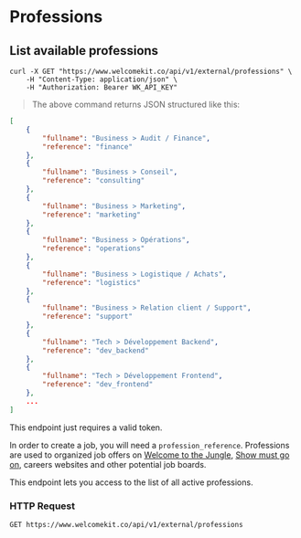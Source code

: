 # Professions

## List available professions

```shell
curl -X GET "https://www.welcomekit.co/api/v1/external/professions" \
    -H "Content-Type: application/json" \
    -H "Authorization: Bearer WK_API_KEY"
```

> The above command returns JSON structured like this:

```json
[
    {
        "fullname": "Business > Audit / Finance",
        "reference": "finance"
    },
    {
        "fullname": "Business > Conseil",
        "reference": "consulting"
    },
    {
        "fullname": "Business > Marketing",
        "reference": "marketing"
    },
    {
        "fullname": "Business > Opérations",
        "reference": "operations"
    },
    {
        "fullname": "Business > Logistique / Achats",
        "reference": "logistics"
    },
    {
        "fullname": "Business > Relation client / Support",
        "reference": "support"
    },
    {
        "fullname": "Tech > Développement Backend",
        "reference": "dev_backend"
    },
    {
        "fullname": "Tech > Développement Frontend",
        "reference": "dev_frontend"
    },
    ...
]
```

<aside class="notice">
This endpoint just requires a valid token.
</aside>

In order to create a job, you will need a `profession_reference`. Professions are used to organized job offers on <a href="http://www.welcometothejungle.co/" target="_blank">Welcome to the Jungle<a>, <a href="http://www.showmustgoon.co/" target="_blank">Show must go on</a>, careers websites and other potential job boards.

This endpoint lets you access to the list of all active professions.

### HTTP Request

`GET https://www.welcomekit.co/api/v1/external/professions`
